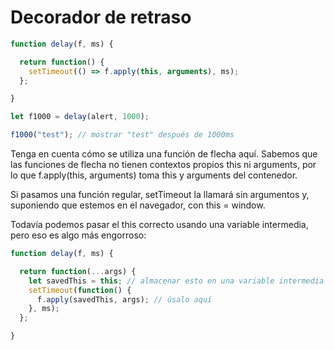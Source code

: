 # Decorador de retraso

````js
function delay(f, ms) {

  return function() {
    setTimeout(() => f.apply(this, arguments), ms);
  };

}

let f1000 = delay(alert, 1000);

f1000("test"); // mostrar "test" después de 1000ms
````

Tenga en cuenta cómo se utiliza una función de flecha aquí. Sabemos que las funciones de flecha no tienen contextos propios this ni arguments, por lo que f.apply(this, arguments) toma this y arguments del contenedor.

Si pasamos una función regular, setTimeout la llamará sin argumentos y, suponiendo que estemos en el navegador, con this = window.

Todavía podemos pasar el this correcto usando una variable intermedia, pero eso es algo más engorroso:

````js
function delay(f, ms) {

  return function(...args) {
    let savedThis = this; // almacenar esto en una variable intermedia
    setTimeout(function() {
      f.apply(savedThis, args); // úsalo aquí
    }, ms);
  };

}
````

